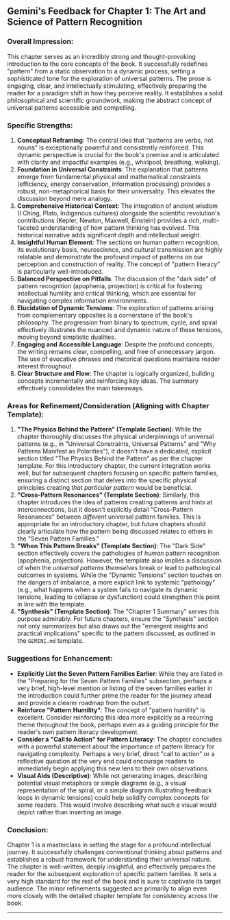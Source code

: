 

## Gemini's Feedback for Chapter 1: The Art and Science of Pattern Recognition

### Overall Impression:

This chapter serves as an incredibly strong and thought-provoking introduction to the core concepts of the book. It successfully redefines "pattern" from a static observation to a dynamic process, setting a sophisticated tone for the exploration of universal patterns. The prose is engaging, clear, and intellectually stimulating, effectively preparing the reader for a paradigm shift in how they perceive reality. It establishes a solid philosophical and scientific groundwork, making the abstract concept of universal patterns accessible and compelling.

### Specific Strengths:

1.  **Conceptual Reframing**: The central idea that "patterns are verbs, not nouns" is exceptionally powerful and consistently reinforced. This dynamic perspective is crucial for the book's premise and is articulated with clarity and impactful examples (e.g., whirlpool, breathing, walking).
2.  **Foundation in Universal Constraints**: The explanation that patterns emerge from fundamental physical and mathematical constraints (efficiency, energy conservation, information processing) provides a robust, non-metaphorical basis for their universality. This elevates the discussion beyond mere analogy.
3.  **Comprehensive Historical Context**: The integration of ancient wisdom (I Ching, Plato, Indigenous cultures) alongside the scientific revolution's contributions (Kepler, Newton, Maxwell, Einstein) provides a rich, multi-faceted understanding of how pattern thinking has evolved. This historical narrative adds significant depth and intellectual weight.
4.  **Insightful Human Element**: The sections on human pattern recognition, its evolutionary basis, neuroscience, and cultural transmission are highly relatable and demonstrate the profound impact of patterns on our perception and construction of reality. The concept of "pattern literacy" is particularly well-introduced.
5.  **Balanced Perspective on Pitfalls**: The discussion of the "dark side" of pattern recognition (apophenia, projection) is critical for fostering intellectual humility and critical thinking, which are essential for navigating complex information environments.
6.  **Elucidation of Dynamic Tensions**: The exploration of patterns arising from complementary opposites is a cornerstone of the book's philosophy. The progression from binary to spectrum, cycle, and spiral effectively illustrates the nuanced and dynamic nature of these tensions, moving beyond simplistic dualities.
7.  **Engaging and Accessible Language**: Despite the profound concepts, the writing remains clear, compelling, and free of unnecessary jargon. The use of evocative phrases and rhetorical questions maintains reader interest throughout.
8.  **Clear Structure and Flow**: The chapter is logically organized, building concepts incrementally and reinforcing key ideas. The summary effectively consolidates the main takeaways.

### Areas for Refinement/Consideration (Aligning with Chapter Template):

1.  **"The Physics Behind the Pattern" (Template Section)**: While the chapter thoroughly discusses the physical underpinnings of universal patterns (e.g., in "Universal Constraints, Universal Patterns" and "Why Patterns Manifest as Polarities"), it doesn't have a dedicated, explicit section titled "The Physics Behind the Pattern" as per the chapter template. For this introductory chapter, the current integration works well, but for subsequent chapters focusing on specific pattern families, ensuring a distinct section that delves into the specific physical principles creating *that particular pattern* would be beneficial.
2.  **"Cross-Pattern Resonances" (Template Section)**: Similarly, this chapter introduces the idea of patterns creating patterns and hints at interconnections, but it doesn't explicitly detail "Cross-Pattern Resonances" between *different* universal pattern families. This is appropriate for an introductory chapter, but future chapters should clearly articulate how the pattern being discussed relates to others in the "Seven Pattern Families."
3.  **"When This Pattern Breaks" (Template Section)**: The "Dark Side" section effectively covers the pathologies of *human* pattern recognition (apophenia, projection). However, the template also implies a discussion of when the *universal patterns themselves* break or lead to pathological outcomes in systems. While the "Dynamic Tensions" section touches on the dangers of imbalance, a more explicit link to systemic "pathology" (e.g., what happens when a system fails to navigate its dynamic tensions, leading to collapse or dysfunction) could strengthen this point in line with the template.
4.  **"Synthesis" (Template Section)**: The "Chapter 1 Summary" serves this purpose admirably. For future chapters, ensure the "Synthesis" section not only summarizes but also draws out the "emergent insights and practical implications" specific to the pattern discussed, as outlined in the `GEMINI.md` template.

### Suggestions for Enhancement:

*   **Explicitly List the Seven Pattern Families Earlier**: While they are listed in the "Preparing for the Seven Pattern Families" subsection, perhaps a very brief, high-level mention or listing of the seven families earlier in the introduction could further prime the reader for the journey ahead and provide a clearer roadmap from the outset.
*   **Reinforce "Pattern Humility"**: The concept of "pattern humility" is excellent. Consider reinforcing this idea more explicitly as a recurring theme throughout the book, perhaps even as a guiding principle for the reader's own pattern literacy development.
*   **Consider a "Call to Action" for Pattern Literacy**: The chapter concludes with a powerful statement about the importance of pattern literacy for navigating complexity. Perhaps a very brief, direct "call to action" or a reflective question at the very end could encourage readers to immediately begin applying this new lens to their own observations.
*   **Visual Aids (Descriptive)**: While not generating images, describing potential visual metaphors or simple diagrams (e.g., a visual representation of the spiral, or a simple diagram illustrating feedback loops in dynamic tensions) could help solidify complex concepts for some readers. This would involve describing *what* such a visual would depict rather than inserting an image.

### Conclusion:

Chapter 1 is a masterclass in setting the stage for a profound intellectual journey. It successfully challenges conventional thinking about patterns and establishes a robust framework for understanding their universal nature. The chapter is well-written, deeply insightful, and effectively prepares the reader for the subsequent exploration of specific pattern families. It sets a very high standard for the rest of the book and is sure to captivate its target audience. The minor refinements suggested are primarily to align even more closely with the detailed chapter template for consistency across the book.

---